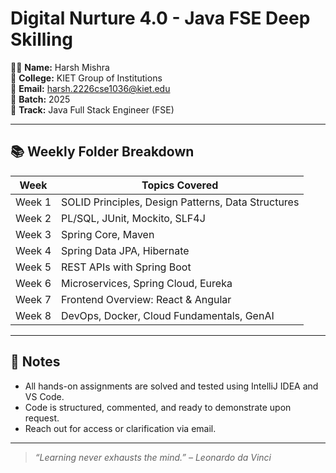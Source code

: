 # Digital Nurture 4.0 - Java FSE Deep Skilling

👨‍💻 **Name:** Harsh Mishra  
🏫 **College:** KIET Group of Institutions  
📧 **Email:** harsh.2226cse1036@kiet.edu  
📅 **Batch:** 2025  
📂 **Track:** Java Full Stack Engineer (FSE)

---

## 📚 Weekly Folder Breakdown

| Week | Topics Covered |
|------|----------------|
| Week 1 | SOLID Principles, Design Patterns, Data Structures |
| Week 2 | PL/SQL, JUnit, Mockito, SLF4J |
| Week 3 | Spring Core, Maven |
| Week 4 | Spring Data JPA, Hibernate |
| Week 5 | REST APIs with Spring Boot |
| Week 6 | Microservices, Spring Cloud, Eureka |
| Week 7 | Frontend Overview: React & Angular |
| Week 8 | DevOps, Docker, Cloud Fundamentals, GenAI |

---


## 📌 Notes

- All hands-on assignments are solved and tested using IntelliJ IDEA and VS Code.
- Code is structured, commented, and ready to demonstrate upon request.
- Reach out for access or clarification via email.

---

> _“Learning never exhausts the mind.” – Leonardo da Vinci_
